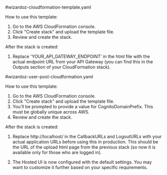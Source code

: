 #wizardoz-cloudformation-template.yaml

How to use this template:

1. Go to the AWS CloudFormation console.
2. Click "Create stack" and upload the template file.
3. Review and create the stack.

After the stack is created:

1. Replace 'YOUR_API_GATEWAY_ENDPOINT' in the html file with the actual endpoint URL from your API Gateway (you can find this in the Outputs section of your CloudFormation stack).


#wizardoz-user-pool-cloudformation.yaml

How to use this template:

1. Go to the AWS CloudFormation console.
2. Click "Create stack" and upload the template file.
3. You'll be prompted to provide a value for CognitoDomainPrefix. This must be globally unique across AWS.
4. Review and create the stack.

After the stack is created:

1. Replace http://localhost/ in the CallbackURLs and LogoutURLs with your actual application URLs before using this in production. This should be the URL of the upload html page from the previous stack (so now it is available only for those who are logged in).

2. The Hosted UI is now configured with the default settings. You may want to customize it further based on your specific requirements.


